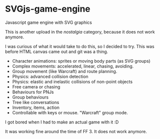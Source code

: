 # SVGjs-game-engine
Javascript game engine with SVG graphics

This is another upload in the *nostalgia* category, because it does not work anymore.

I was curious of what it would take to do this, so I decided to try. This was before HTML canvas came out and git was a thing.

 - Character animations: sprites or moving body parts (as SVG groups)
 - Complex movements: accelerated, linear, chasing, avoiding.
 - Group movement (like Warcraft) and route planning.
 - Physics: advanced collision detection
 - Physics: elastic and inelastic collisions of non-point objects
 - Free camera or chasing
 - Behaviours for PNJs
 - Group behaviours
 - Tree like conversations
 - Inventory, items, action
 - Controllable with keys or mouse. "Warcraft" group mode.

I got bored when I had to make an actual game with it :D

It was working fine around the time of FF 3. It does not work anymore.
